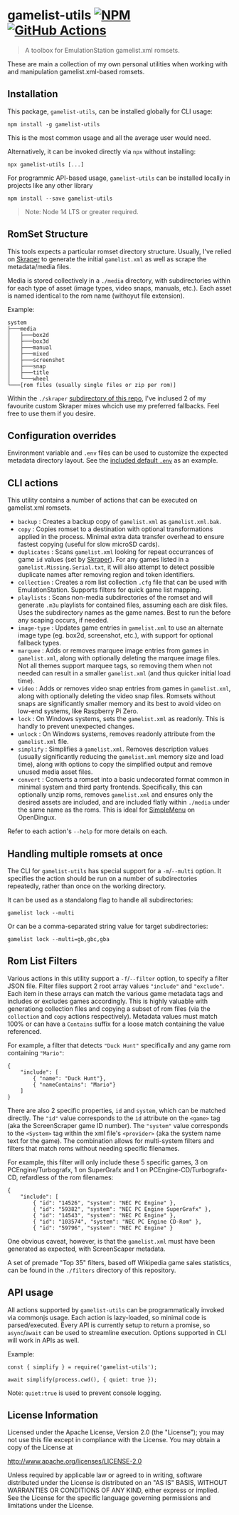 # gamelist-utils  [![NPM](https://img.shields.io/npm/v/gamelist-utils.svg?logo=npm)](https://www.npmjs.com/package/gamelist-utils) [![GitHub Actions](https://github.com/jaycanuck/gamelist-utils/actions/workflows/lint.yml/badge.svg)](https://github.com/JayCanuck/gamelist-utils/actions/workflows/lint.yml)
> A toolbox for EmulationStation gamelist.xml romsets.

These are main a collection of my own personal utilities when working with and manipulation gamelist.xml-based romsets.

## Installation

This package, `gamelist-utils`, can be installed globally for CLI usage:
```
npm install -g gamelist-utils
```
This is the most common usage and all the average user would need.


Alternatively, it can be invoked directly via `npx` without installing:
```
npx gamelist-utils [...]
```

For programmic API-based usage, `gamelist-utils` can be installed locally in projects like any other library
```
npm install --save gamelist-utils
```

> Note: Node 14 LTS or greater required.

## RomSet Structure

This tools expects a particular romset directory structure.  Usually, I've relied on [Skraper](http://skraper.net/) to generate the initial `gamelist.xml` as well as scrape the metadata/media files.

Media is stored collectively in a `./media` directory, with subdirectories within for each type of asset (image types, video snaps, manuals, etc.). Each asset is named identical to the rom name (withoyut file extension).

Example:
```
system
├───media
│   ├───box2d
│   ├───box3d
│   ├───manual
│   ├───mixed
│   ├───screenshot
│   ├───snap
│   ├───title
│   └───wheel
└───[rom files (usually single files or zip per rom)]
```

Within the `./skraper` [subdirectory of this repo](https://github.com/JayCanuck/gamelist-utils/tree/main/skraper), I've inclused 2 of my favourite custom Skraper mixes whcich use my preferred fallbacks. Feel free to use them if you desire.

## Configuration overrides

Environment variable and `.env` files can be used to customize the expected metadata directory layout. See the [included default `.env`](https://github.com/JayCanuck/gamelist-utils/blob/main/.env) as an example.

## CLI actions

This utility contains a number of actions that can be executed on gamelist.xml romsets.

* `backup` : Creates a backup copy of `gamelist.xml` as `gamelist.xml.bak`.
* `copy` : Copies romset to a destination with optional transformations applied in the process. Minimal extra data transfer overhead to ensure fastest copying (useful for slow microSD cards).
* `duplicates` : Scans `gamelist.xml` looking for repeat occurrances of game `id` values (set by [Skraper](http://skraper.net/)). For any games listed in a `gamelist.Missing.Serial.txt`, it will also attempt to detect possible duplicate names after removing region and token identifiers.
* `collection` : Creates a rom list collection `.cfg` file that can be used with EmulationStation. Supports filters for quick game list mapping.
* `playlists` : Scans non-media subdirectories of the romset and will generate `.m3u` playlists for contained files, assuming each are disk files. Uses the subdirectory names as the game names.  Best to run the before any scaping occurs, if needed.
* `image-type` : Updates game entries in `gamelist.xml` to use an alternate image type (eg. box2d, screenshot, etc.), with support for optional fallback types.
* `marquee` : Adds or removes marquee image entries from games in `gamelist.xml`, along with optionally deleting the marquee image files. Not all themes support marquee tags, so removing them when not needed can result in a smaller `gamelist.xml` (and thus quicker initial load time).
* `video` : Adds or removes video snap entries from games in `gamelist.xml`, along with optionally deleting the video snap files. Romsets without snaps are significantly smaller memory and its best to avoid video on low-end systems, like Raspberry Pi Zero.
* `lock` : On Windows systems, sets the `gamelist.xml` as readonly. This is handly to prevent unexpected changes.
* `unlock` : On Windows systems, removes readonly attribute from the `gamelist.xml` file.
* `simplify` : Simplifies a `gamelist.xml`.  Removes description values (usually significantly reducing the `gamelist.xml` memory size and load time), along with options to copy the simplified output and remove unused media asset files.
* `convert` : Converts a romset into a basic undecorated format common in minimal system and third party frontends. Specifically, this can optionally unzip roms, removes `gamelist.xml` and ensures only the desired assets are included, and are included flatly within `./media` under the same name as the roms. This is ideal for [SimpleMenu](https://github.com/fgl82/simplemenu/) on OpenDingux.


Refer to each action's `--help` for more details on each.

## Handling multiple romsets at once

The CLI for `gamelist-utils` has special support for a `-m`/`--multi` option. It specifies the action should be run on a number of subdirectories repeatedly, rather than once on the working directory.

It can be used as a standalong flag to handle all subdirectories:
```
gamelist lock --multi
```

Or can be a comma-separated string value for target subdirectories:
```
gamelist lock --multi=gb,gbc,gba
```

## Rom List Filters

Various actions in this utility support a `-f`/`--filter` option, to specify a filter JSON file.  Filter files support 2 root array values `"include"` and `"exclude"`. Each item in these arrays can match the various game metadata tags and includes or excludes games accordingly. This is highly valuable with generationg collection files and copying a subset of rom files (via the `collection` and `copy` actions respectively).  Metadata values must match 100% or can have a `Contains` suffix for a loose match containing the value referenced.

For example, a filter that detects `"Duck Hunt"` specifically and any game rom containing `"Mario"`:
```
{
    "include": [
        { "name": "Duck Hunt"},
        { "nameContains": "Mario"}
    ]
}
```

There are also 2 specific properties, `id` and `system`, which can be matched directly. The `"id"` value corresponds to the `id` attribute on the `<game>` tag (aka the ScreenScraper game ID number). The `"system"` value corresponds to the `<System>` tag within the xml file's `<provider>` (aka the system name text for the game).  The combination allows for multi-system filters and filters that match roms without needing specific filenames.

For example, this filter will only include these 5 specific games, 3 on PCEngine/Turbografx, 1 on SuperGrafx and 1 on PCEngine-CD/Turbografx-CD, refardless of the rom filenames:
```
{
	"include": [
		{ "id": "14526", "system": "NEC PC Engine" },
		{ "id": "59382", "system": "NEC PC Engine SuperGrafx" },
		{ "id": "14543", "system": "NEC PC Engine" },
		{ "id": "103574", "system": "NEC PC Engine CD-Rom" },
		{ "id": "59796", "system": "NEC PC Engine" }
```
One obvious caveat, however, is that the `gamelist.xml` must have been generated as expected, with ScreenScaper metadata.

A set of premade "Top 35" filters, based off Wikipedia game sales statistics, can be found in the `./filters` directory of this repository.

## API usage

All actions supported by `gamelist-utils` can be programmatically invoked via commonjs usage. Each action is lazy-loaded, so minimal code is parsed/executed. Every API is currently setup to return a promise, so `async`/`await` can be used to streamline execution. Options supported in CLI will work in APIs as well.

Example:
```
const { simplify } = require('gamelist-utils');

await simplify(process.cwd(), { quiet: true });
```
Note: `quiet:true` is used to prevent console logging.


## License Information

Licensed under the Apache License, Version 2.0 (the "License"); you may not use this file except in compliance with the License. You may obtain a copy of the License at

http://www.apache.org/licenses/LICENSE-2.0

Unless required by applicable law or agreed to in writing, software distributed under the License is distributed on an "AS IS" BASIS, WITHOUT WARRANTIES OR CONDITIONS OF ANY KIND, either express or implied. See the License for the specific language governing permissions and limitations under the License.
